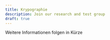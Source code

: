 ```yaml
---
title: Krypographie
description: Join our research and test group
draft: true
---
```


Weitere Informationen folgen in Kürze
